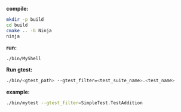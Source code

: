 
**compile:**
```bash
mkdir -p build
cd build
cmake .. -G Ninja
ninja
```

**run:**
```bash
./bin/MyShell
```

**Run gtest:**
```bash
./bin/<gtest_path> --gtest_filter=<test_suite_name>.<test_name>
```
**example:**
```bash
./bin/mytest --gtest_filter=SimpleTest.TestAddition
```

